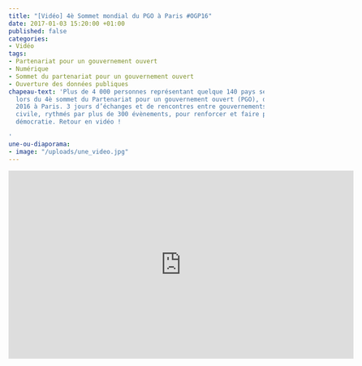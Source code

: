 ```yaml
---
title: "[Vidéo] 4è Sommet mondial du PGO à Paris #OGP16"
date: 2017-01-03 15:20:00 +01:00
published: false
categories:
- Vidéo
tags:
- Partenariat pour un gouvernement ouvert
- Numérique
- Sommet du partenariat pour un gouvernement ouvert
- Ouverture des données publiques
chapeau-text: 'Plus de 4 000 personnes représentant quelque 140 pays se sont rassemblées
  lors du 4è sommet du Partenariat pour un gouvernement ouvert (PGO), du 7 au 9 décembre
  2016 à Paris. 3 jours d’échanges et de rencontres entre gouvernements et société
  civile, rythmés par plus de 300 évènements, pour renforcer et faire progresser la
  démocratie. Retour en vidéo !

'
une-ou-diaporama:
- image: "/uploads/une_video.jpg"
---
```


<iframe frameborder="0" width="680" height="370" src="https://www.dailymotion.com/embed/video/x561dnl" allowfullscreen allow="autoplay"></iframe>